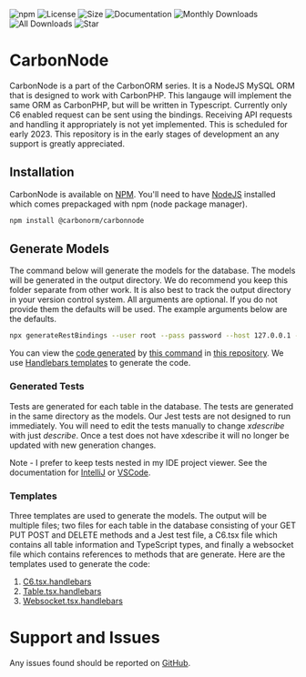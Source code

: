 ![npm](https://img.shields.io/npm/v/%40carbonorm%2Fcarbonnode)
![License](https://img.shields.io/npm/l/%40carbonorm%2Fcarbonnode)
![Size](https://img.shields.io/github/languages/code-size/carbonorm/carbonnode)
![Documentation](https://img.shields.io/website?down_color=lightgrey&down_message=Offline&up_color=green&up_message=Online&url=https%3A%2F%2Fcarbonorm.dev)
![Monthly Downloads](https://img.shields.io/npm/dm/%40carbonorm%2Fcarbonnode)
![All Downloads](https://img.shields.io/npm/dt/%40carbonorm%2Fcarbonnode)
![Star](https://img.shields.io/github/stars/carbonorm/carbonnode?style=social)

# CarbonNode

CarbonNode is a part of the CarbonORM series. It is a NodeJS MySQL ORM that is designed to work with CarbonPHP. This langauge
will implement the same ORM as CarbonPHP, but will be written in Typescript. Currently only C6 enabled request can be sent 
using the bindings. Receiving API requests and handling it appropriately is not yet implemented. This is scheduled for 
early 2023. This repository is in the early stages of development an any support is greatly appreciated.

## Installation

CarbonNode is available on [NPM](https://www.npmjs.com/). You'll need to have [NodeJS](https://nodejs.org/en/) installed 
which comes prepackaged with npm (node package manager). 

```bash
npm install @carbonorm/carbonnode
```

## Generate Models

The command below will generate the models for the database. The models will be generated in the output directory. We do
recommend you keep this folder separate from other work. It is also best to track the output directory in your version 
control system. All arguments are optional. If you do not provide them the defaults will be used. The example arguments
below are the defaults.

```bash
npx generateRestBindings --user root --pass password --host 127.0.0.1 --port 3306 --dbname carbonPHP --prefix carbon_ --output /src/api/rest
```

You can view the [code generated](https://github.com/CarbonORM/CarbonORM.dev/blob/www/src/api/rest/Users.tsx) by 
[this command](https://github.com/CarbonORM/CarbonNode/blob/main/scripts/generateRestBindings.ts) in 
[this repository](git@github.com:CarbonORM/CarbonNode.git). We use [Handlebars templates](https://mustache.github.io/) 
to generate the code.

### Generated Tests

Tests are generated for each table in the database. The tests are generated in the same directory as the models. 
Our Jest tests are not designed to run immediately. You will need to edit the tests manually to change *xdescribe* with just
*describe*. Once a test does not have xdescribe it will no longer be updated with new generation changes.

Note - I prefer to keep tests nested in my IDE project viewer. See the documentation for 
[IntelliJ](https://www.jetbrains.com/help/idea/file-nesting-dialog.html) or 
[VSCode](https://code.visualstudio.com/updates/v1_67#_explorer-file-nesting).

### Templates

Three templates are used to generate the models. The output will be multiple files; two files for each table in the 
database consisting of your GET PUT POST and DELETE methods and a Jest test file, a C6.tsx file which contains all 
table information and TypeScript types, and finally a websocket file which contains references to methods that are 
generate. Here are the templates used to generate the code:

1) [C6.tsx.handlebars](https://github.com/CarbonORM/CarbonNode/blob/main/scripts/assets/handlebars/C6.tsx.handlebars)
2) [Table.tsx.handlebars](https://github.com/CarbonORM/CarbonNode/blob/main/scripts/assets/handlebars/Table.tsx.handlebars)
3) [Websocket.tsx.handlebars](https://github.com/CarbonORM/CarbonNode/blob/main/scripts/assets/handlebars/WsLiveUpdates.tsx.handlebars)


# Support and Issues

Any issues found should be reported on [GitHub](https://github.com/CarbonORM/CarbonNode/issues).

